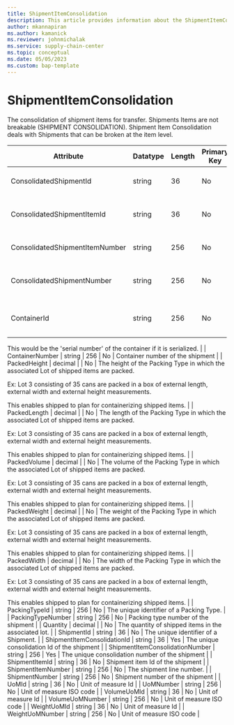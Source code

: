 ```yaml
---
title: ShipmentItemConsolidation
description: This article provides information about the ShipmentItemConsolidation entity.
author: mkannapiran
ms.author: kamanick
ms.reviewer: johnmichalak
ms.service: supply-chain-center
ms.topic: conceptual
ms.date: 05/05/2023
ms.custom: bap-template
---
```


# **ShipmentItemConsolidation**

The consolidation of shipment items for transfer. Shipments Items are not breakable (SHIPMENT CONSOLIDATION). Shipment Item Consolidation deals with Shipments that can be broken at the item level.


|	Attribute	|	Datatype	|	Length	|	Primary Key	|	Description	|
|---------------|--------|------|----------|-----------|
|	ConsolidatedShipmentId	|	string	|	36	|	No	|	The unique identifier of a Shipment.	|
|	ConsolidatedShipmentItemId	|	string	|	36	|	No	|	Consolidated shipment item Id of the shipment	|
|	ConsolidatedShipmentItemNumber	|	string	|	256	|	No	|	The shipment line number.	|
|	ConsolidatedShipmentNumber	|	string	|	256	|	No	|	The unique geographical location Id of the shipment	|
|	ContainerId	|	string	|	256	|	No	|	The unique identifier of the container.

This would be the 'serial number' of the container if it is serialized.	|
|	ContainerNumber	|	string	|	256	|	No	|	Container number of the shipment	|
|	PackedHeight	|	decimal	|		|	No	|	The height of the Packing Type in which the associated Lot of shipped items are packed.

Ex:
Lot 3 consisting of 35 cans are packed in a box of external length, external width and external height measurements.

This enables shipped to plan for containerizing shipped items.	|
|	PackedLength	|	decimal	|		|	No	|	The length of the Packing Type in which the associated Lot of shipped items are packed.

Ex:
Lot 3 consisting of 35 cans are packed in a box of external length, external width and external height measurements.

This enables shipped to plan for containerizing shipped items.	|
|	PackedVolume	|	decimal	|		|	No	|	The volume of the Packing Type in which the associated Lot of shipped items are packed.

Ex:
Lot 3 consisting of 35 cans are packed in a box of external length, external width and external height measurements.

This enables shipped to plan for containerizing shipped items.	|
|	PackedWeight	|	decimal	|		|	No	|	The weight of the Packing Type in which the associated Lot of shipped items are packed.

Ex:
Lot 3 consisting of 35 cans are packed in a box of external length, external width and external height measurements.

This enables shipped to plan for containerizing shipped items.	|
|	PackedWidth	|	decimal	|		|	No	|	The width of the Packing Type in which the associated Lot of shipped items are packed.

Ex:
Lot 3 consisting of 35 cans are packed in a box of external length, external width and external height measurements.

This enables shipped to plan for containerizing shipped items.	|
|	PackingTypeId	|	string	|	256	|	No	|	The unique identifier of a Packing Type.	|
|	PackingTypeNumber	|	string	|	256	|	No	|	Packing type number of the shipment	|
|	Quantity	|	decimal	|		|	No	|	The quantity of shipped items in the associated lot.	|
|	ShipmentId	|	string	|	36	|	No	|	The unique identifier of a Shipment.	|
|	ShipmentItemConsolidationId	|	string	|	36	|	Yes	|	The unique consolidation Id of the shipment	|
|	ShipmentItemConsolidationNumber	|	string	|	256	|	Yes	|	The unique consolidation number of the shipment	|
|	ShipmentItemId	|	string	|	36	|	No	|	Shipment item Id of the shipment	|
|	ShipmentItemNumber	|	string	|	256	|	No	|	The shipment line number.	|
|	ShipmentNumber	|	string	|	256	|	No	|	Shipment number of the shipment	|
|	UoMId	|	string	|	36	|	No	|	Unit of measure Id	|
|	UoMNumber	|	string	|	256	|	No	|	Unit of measure ISO code	|
|	VolumeUoMId	|	string	|	36	|	No	|	Unit of measure Id	|
|	VolumeUoMNumber	|	string	|	256	|	No	|	Unit of measure ISO code	|
|	WeightUoMId	|	string	|	36	|	No	|	Unit of measure Id	|
|	WeightUoMNumber	|	string	|	256	|	No	|	Unit of measure ISO code	|
